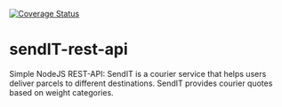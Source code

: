 [![Coverage Status](https://coveralls.io/repos/github/coolbeatz71/sendIT-rest-api/badge.svg)](https://coveralls.io/github/coolbeatz71/sendIT-rest-api)
# sendIT-rest-api
Simple NodeJS REST-API: SendIT is a courier service that helps users deliver parcels to different destinations. SendIT provides courier quotes based on weight categories.
